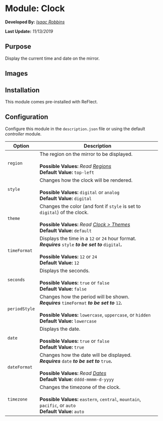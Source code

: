 # Module: Clock

**Developed By:** *[Isaac Robbins](https://github.com/MeAwesome)*

**Last Update:** *11/13/2019*

## Purpose

Display the current time and date on the mirror.

## Images



## Installation

This module comes pre-installed with ReFlect.

## Configuration

Configure this module in the `description.json` file or using the default *controller* module.

| Option        | Description
| ------------- | -----------
| `region`      | The region on the mirror to be displayed. <br><br> **Possible Values:** *Read [Regions](https://github.com/MeAwesome/ReFlect/wiki/Regions#valid-regions)* <br> **Default Value:** `top-left`
| `style`       | Changes how the clock will be rendered. <br><br> **Possible Values:** `digital` or `analog` <br> **Default Value:** `digital`
| `theme`       | Changes the color (and font if `style` is set to `digital`) of the clock. <br><br> **Possible Values:** *Read [Clock > Themes](https://github.com/MeAwesome/ReFlect/tree/master/modules/default/clock/themes)* <br> **Default Value:** `default`
| `timeFormat`  | Displays the time in a `12` or `24` hour format. <br> ***Requires*** `style` ***to be set to*** `digital`***.*** <br><br> **Possible Values:** `12` or `24` <br> **Default Value:** `12`
| `seconds`     | Displays the seconds. <br><br> **Possible Values:** `true` or `false` <br> **Default Value:** `false`
| `periodStyle` | Changes how the period will be shown. <br> ***Requires*** `timeFormat` ***to be set to*** `12`***.*** <br><br> **Possible Values:** `lowercase`, `uppercase`, or `hidden` <br> **Default Value:** `lowercase`
| `date`        | Displays the date. <br><br> **Possible Values:** `true` or `false` <br> **Default Value:** `true`
| `dateFormat`  | Changes how the date will be displayed. <br> ***Requires*** `date` ***to be set to*** `true`***.*** <br><br> **Possible Values:** *Read [Dates](https://github.com/MeAwesome/ReFlect/wiki/Dates)* <br> **Default Value:** `dddd-mmmm-d-yyyy`
| `timezone`    | Changes the timezone of the clock. <br><br> **Possible Values:** `eastern`, `central`, `mountain`, `pacific`, or `auto` <br> **Default Value:** `auto`

##
